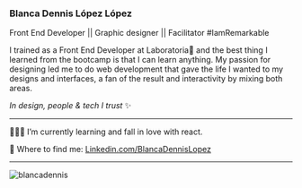 ### Blanca Dennis López López
Front End Developer || Graphic designer || Facilitator #IamRemarkable 

I trained as a Front End Developer at Laboratoria💛 and the best thing I learned from the bootcamp is that I can learn anything. My passion for designing led me to do web development that gave the life I wanted to my designs and interfaces, a fan of the result and interactivity by mixing both areas.



*In design, people & tech I trust*  ✨

------------


👩🏻‍💻 I’m currently learning and fall in love with react.

🔮 Where to find me:  [Linkedin.com/BlancaDennisLopez](https://www.linkedin.com/in/blancadennislopez/)

------------


<p align="left"> <img src="https://github-readme-stats.vercel.app/api?username=blancadennis&show_icons=true&theme=gotham%22%20alt=%22blancadennis" alt="blancadennis" />
<!--
**BlancaDennis/BlancaDennis** is a ✨ _special_ ✨ repository because its `README.md` (this file) appears on your GitHub profile.



https://github-readme-stats.vercel.app/api?username=blancadennis&show_icons=true&theme=gotham%22%20alt=%22blancadennis
Here are some ideas to get you started:

- 🔭 I’m currently working on ...
- 🌱 I’m currently learning ...
- 👯 I’m looking to collaborate on ...
- 🤔 I’m looking for help with ...
- 💬 Ask me about ...
- 📫 How to reach me: ...
- 😄 Pronouns: ...
- ⚡ Fun fact: ...
-->
